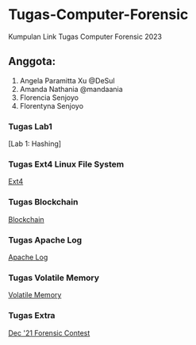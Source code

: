 # Tugas-Computer-Forensic
Kumpulan Link Tugas Computer Forensic 2023

## Anggota:
1. Angela Paramitta Xu @DeSul
2. Amanda Nathania @mandaania
3. Florencia Senjoyo
4. Florentyna Senjoyo

### Tugas Lab1
[Lab 1: Hashing]

### Tugas Ext4 Linux File System
[Ext4](https://www.canva.com/design/DAFvbk_9vZw/idig0hr3ALWVtjMpHQbaDw/view?utm_content=DAFvbk_9vZw&utm_campaign=designshare&utm_medium=link&utm_source=editor)

### Tugas Blockchain
[Blockchain](https://www.canva.com/design/DAFxJiiRYlQ/4wEuj8hk3HAJVZj-xErpig/view?utm_content=DAFxJiiRYlQ&utm_campaign=designshare&utm_medium=link&utm_source=editor)

### Tugas Apache Log
[Apache Log](https://www.canva.com/design/DAFytcUV1Qk/iBOKdiZiwnYxCfDu4Xg6Sg/view?utm_content=DAFytcUV1Qk&utm_campaign=designshare&utm_medium=link&utm_source=editor)

### Tugas Volatile Memory
[Volatile Memory](https://www.canva.com/design/DAF0rUgrEc0/cUaIoZNmZ5p6Gvl_CxMU_w/view?utm_content=DAF0rUgrEc0&utm_campaign=designshare&utm_medium=link&utm_source=editor)

### Tugas Extra
[Dec '21 Forensic Contest](https://www.canva.com/design/DAF3DTfoyNE/wyXGC2PklSvkv2AkUSfeAw/view?utm_content=DAF3DTfoyNE&utm_campaign=designshare&utm_medium=link&utm_source=editor)
